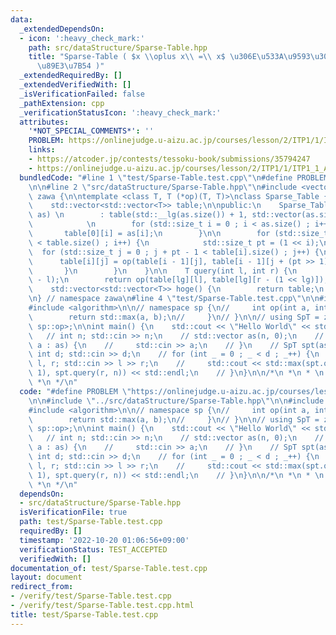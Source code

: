 ```yaml
---
data:
  _extendedDependsOn:
  - icon: ':heavy_check_mark:'
    path: src/dataStructure/Sparse-Table.hpp
    title: "Sparse-Table ( $x \\oplus x\\ =\\ x$ \u306E\u533A\u9593\u30AF\u30A8\u30EA\
      \u89E3\u7B54 )"
  _extendedRequiredBy: []
  _extendedVerifiedWith: []
  _isVerificationFailed: false
  _pathExtension: cpp
  _verificationStatusIcon: ':heavy_check_mark:'
  attributes:
    '*NOT_SPECIAL_COMMENTS*': ''
    PROBLEM: https://onlinejudge.u-aizu.ac.jp/courses/lesson/2/ITP1/1/ITP1_1_A
    links:
    - https://atcoder.jp/contests/tessoku-book/submissions/35794247
    - https://onlinejudge.u-aizu.ac.jp/courses/lesson/2/ITP1/1/ITP1_1_A
  bundledCode: "#line 1 \"test/Sparse-Table.test.cpp\"\n#define PROBLEM \"https://onlinejudge.u-aizu.ac.jp/courses/lesson/2/ITP1/1/ITP1_1_A\"\
    \n\n#line 2 \"src/dataStructure/Sparse-Table.hpp\"\n#include <vector>\n\nnamespace\
    \ zawa {\n\ntemplate <class T, T (*op)(T, T)>\nclass Sparse_Table {\nprivate:\n\
    \    std::vector<std::vector<T>> table;\n\npublic:\n    Sparse_Table(std::vector<T>\
    \ as) \n        : table(std::__lg(as.size()) + 1, std::vector(as.size(), 0)) {\n\
    \            \n        for (std::size_t i = 0 ; i < as.size() ; i++) {\n     \
    \       table[0][i] = as[i];\n        }\n\n        for (std::size_t i = 1 ; i\
    \ < table.size() ; i++) {\n            std::size_t pt = (1 << i);\n          \
    \  for (std::size_t j = 0 ; j + pt - 1 < table[i].size() ; j++) {\n          \
    \      table[i][j] = op(table[i - 1][j], table[i - 1][j + (pt >> 1)]);\n     \
    \       }\n        }\n    }\n\n    T query(int l, int r) {\n        int lg = std::__lg(r\
    \ - l);\n        return op(table[lg][l], table[lg][r - (1 << lg)]);\n    }\n\n\
    \    std::vector<std::vector<T>> hoge() {\n        return table;\n    }\n\n};\n\
    \n} // namespace zawa\n#line 4 \"test/Sparse-Table.test.cpp\"\n\n#include <iostream>\n\
    #include <algorithm>\n\n// namespace sp {\n//     int op(int a, int b) {\n// \
    \        return std::max(a, b);\n//     }\n// }\n\n// using SpT = zawa::Sparse_Table<int,\
    \ sp::op>;\n\nint main() {\n    std::cout << \"Hello World\" << std::endl;\n \
    \   // int n; std::cin >> n;\n    // std::vector as(n, 0);\n    // for (auto&\
    \ a : as) {\n    //     std::cin >> a;\n    // }\n    // SpT spt(as);\n    //\
    \ int d; std::cin >> d;\n    // for (int _ = 0 ; _ < d ; _++) {\n    //     int\
    \ l, r; std::cin >> l >> r;\n    //     std::cout << std::max(spt.query(0, l -\
    \ 1), spt.query(r, n)) << std::endl;\n    // }\n}\n\n/*\n *\n * \n * https://atcoder.jp/contests/tessoku-book/submissions/35794247\n\
    \ *\n */\n"
  code: "#define PROBLEM \"https://onlinejudge.u-aizu.ac.jp/courses/lesson/2/ITP1/1/ITP1_1_A\"\
    \n\n#include \"../src/dataStructure/Sparse-Table.hpp\"\n\n#include <iostream>\n\
    #include <algorithm>\n\n// namespace sp {\n//     int op(int a, int b) {\n// \
    \        return std::max(a, b);\n//     }\n// }\n\n// using SpT = zawa::Sparse_Table<int,\
    \ sp::op>;\n\nint main() {\n    std::cout << \"Hello World\" << std::endl;\n \
    \   // int n; std::cin >> n;\n    // std::vector as(n, 0);\n    // for (auto&\
    \ a : as) {\n    //     std::cin >> a;\n    // }\n    // SpT spt(as);\n    //\
    \ int d; std::cin >> d;\n    // for (int _ = 0 ; _ < d ; _++) {\n    //     int\
    \ l, r; std::cin >> l >> r;\n    //     std::cout << std::max(spt.query(0, l -\
    \ 1), spt.query(r, n)) << std::endl;\n    // }\n}\n\n/*\n *\n * \n * https://atcoder.jp/contests/tessoku-book/submissions/35794247\n\
    \ *\n */\n"
  dependsOn:
  - src/dataStructure/Sparse-Table.hpp
  isVerificationFile: true
  path: test/Sparse-Table.test.cpp
  requiredBy: []
  timestamp: '2022-10-20 01:06:56+09:00'
  verificationStatus: TEST_ACCEPTED
  verifiedWith: []
documentation_of: test/Sparse-Table.test.cpp
layout: document
redirect_from:
- /verify/test/Sparse-Table.test.cpp
- /verify/test/Sparse-Table.test.cpp.html
title: test/Sparse-Table.test.cpp
---
```

